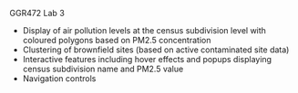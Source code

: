 GGR472 Lab 3

- Display of air pollution levels at the census subdivision level with coloured polygons based on PM2.5 concentration
- Clustering of brownfield sites (based on active contaminated site data)
- Interactive features including hover effects and popups displaying census subdivision name and PM2.5 value
- Navigation controls

